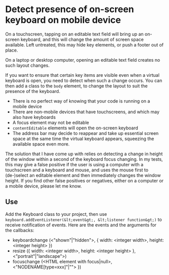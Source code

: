 # Detect presence of on-screen keyboard on mobile device
On a touchscreen, tapping on an editable text field will bring up an on-screen keyboard, and this will change the amount of screen space available. Left untreated, this may hide key elements, or push a footer out of place.

On a laptop or desktop computer, opening an editable text field creates no such layout changes.

If you want to ensure that certain key items are visible even when a virtual keyboard is open, you need to detect when such a change occurs. You can then add a class to the `body` element, to change the layout to suit the presence of the keyboard.

* There is no perfect way of knowing that your code is running on a mobile device
* There are non-mobile devices that have touchscreens, and which may also have keyboards
* A focus element may not be editable
* `contentEditable` elements will open the on-screen keyboard
* The address bar may decide to reappear and take up essential screen space at the same time the virtual keyboard appears, squeezing the available space even more.

The solution that I have come up with relies on detecting a change in height of the window within a second of the keyboard focus changing. In my tests, this may give a false positive if the user is using a computer with a touchscreen and a keyboard and mouse, and uses the mouse first to (de-)select an editable element and then immediately changes the window height. If you find other false positives or negatives, either on a computer or a mobile device, please let me know.
## Use
Add the Keyboard class to your project, then use `keyboard.addEventListener(&lt;event&gt;, &lt;listener function&gt;)` to receive notification of events. Here are the events and the arguments for the callbacks:

* keyboardchange (&lt;"shown"|"hidden"&gt;, { width: &lt;integer width&gt;, height: &lt;integer height&gt; })
* resize ({ width: &lt;integer width&gt;, height: &lt;integer height&gt; }, &lt;"portrait"|"landscape"&gt;)
* focuschange (&lt;HTML element with focus|null&gt;, &lt;"NODENAME[type=xxx]"|""&gt; })
